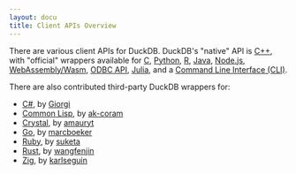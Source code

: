 ```yaml
---
layout: docu
title: Client APIs Overview
---
```


There are various client APIs for DuckDB. DuckDB's "native" API is [C++](cpp), with "official" wrappers available for [C](c/overview), [Python](python/overview), [R](r), [Java](java), [Node.js](nodejs/overview), [WebAssembly/Wasm](wasm/overview), [ODBC API](odbc/overview), [Julia](julia), and a [Command Line Interface (CLI)](cli).

There are also contributed third-party DuckDB wrappers for:

* [C#](https://github.com/Giorgi/DuckDB.NET), by [Giorgi](https://github.com/Giorgi)
* [Common Lisp](https://github.com/ak-coram/cl-duckdb), by [ak-coram](https://github.com/ak-coram)
* [Crystal](https://github.com/amauryt/crystal-duckdb), by [amauryt](https://github.com/amauryt)
* [Go](https://github.com/marcboeker/go-duckdb), by [marcboeker](https://github.com/marcboeker)
* [Ruby](https://github.com/suketa/ruby-duckdb), by [suketa](https://github.com/suketa)
* [Rust](https://github.com/wangfenjin/duckdb-rs), by [wangfenjin](https://github.com/wangfenjin)
* [Zig](https://github.com/karlseguin/zuckdb.zig), by [karlseguin](https://github.com/karlseguin)

